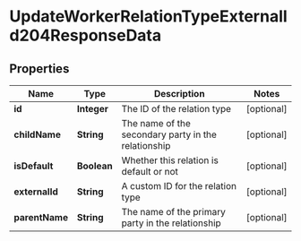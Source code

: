 

# UpdateWorkerRelationTypeExternalId204ResponseData


## Properties

| Name | Type | Description | Notes |
|------------ | ------------- | ------------- | -------------|
|**id** | **Integer** | The ID of the relation type |  [optional] |
|**childName** | **String** | The name of the secondary party in the relationship |  [optional] |
|**isDefault** | **Boolean** | Whether this relation is default or not |  [optional] |
|**externalId** | **String** | A custom ID for the relation type |  [optional] |
|**parentName** | **String** | The name of the primary party in the relationship |  [optional] |



